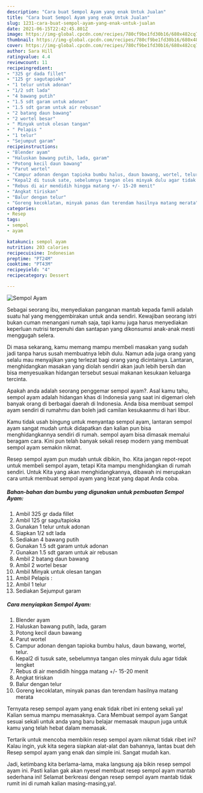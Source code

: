 ```yaml
---
description: "Cara buat Sempol Ayam yang enak Untuk Jualan"
title: "Cara buat Sempol Ayam yang enak Untuk Jualan"
slug: 1231-cara-buat-sempol-ayam-yang-enak-untuk-jualan
date: 2021-06-15T22:42:45.801Z
image: https://img-global.cpcdn.com/recipes/780cf9be1fd30b16/680x482cq70/sempol-ayam-foto-resep-utama.jpg
thumbnail: https://img-global.cpcdn.com/recipes/780cf9be1fd30b16/680x482cq70/sempol-ayam-foto-resep-utama.jpg
cover: https://img-global.cpcdn.com/recipes/780cf9be1fd30b16/680x482cq70/sempol-ayam-foto-resep-utama.jpg
author: Sara Hill
ratingvalue: 4.4
reviewcount: 11
recipeingredient:
- "325 gr dada fillet"
- "125 gr sagutapioka"
- "1 telur untuk adonan"
- "1/2 sdt lada"
- "4 bawang putih"
- "1.5 sdt garam untuk adonan"
- "1.5 sdt garam untuk air rebusan"
- "2 batang daun bawang"
- "2 wortel besar"
- " Minyak untuk olesan tangan"
- " Pelapis "
- "1 telur"
- "Sejumput garam"
recipeinstructions:
- "Blender ayam"
- "Haluskan bawang putih, lada, garam"
- "Potong kecil daun bawang"
- "Parut wortel"
- "Campur adonan dengan tapioka bumbu halus, daun bawang, wortel, telur."
- "Kepal2 di tusuk sate, sebelumnya tangan oles minyak dulu agar tidak lengket"
- "Rebus di air mendidih hingga matang +/- 15-20 menit"
- "Angkat tiriskan"
- "Balur dengan telur"
- "Goreng kecoklatan, minyak panas dan terendam hasilnya matang merata"
categories:
- Resep
tags:
- sempol
- ayam

katakunci: sempol ayam 
nutrition: 203 calories
recipecuisine: Indonesian
preptime: "PT24M"
cooktime: "PT43M"
recipeyield: "4"
recipecategory: Dessert

---
```



![Sempol Ayam](https://img-global.cpcdn.com/recipes/780cf9be1fd30b16/680x482cq70/sempol-ayam-foto-resep-utama.jpg)

Sebagai seorang ibu, menyediakan panganan mantab kepada famili adalah suatu hal yang menggembirakan untuk anda sendiri. Kewajiban seorang istri bukan cuman menangani rumah saja, tapi kamu juga harus menyediakan keperluan nutrisi terpenuhi dan santapan yang dikonsumsi anak-anak mesti menggugah selera.

Di masa  sekarang, kamu memang mampu membeli masakan yang sudah jadi tanpa harus susah membuatnya lebih dulu. Namun ada juga orang yang selalu mau menyajikan yang terlezat bagi orang yang dicintainya. Lantaran, menghidangkan masakan yang diolah sendiri akan jauh lebih bersih dan bisa menyesuaikan hidangan tersebut sesuai makanan kesukaan keluarga tercinta. 



Apakah anda adalah seorang penggemar sempol ayam?. Asal kamu tahu, sempol ayam adalah hidangan khas di Indonesia yang saat ini digemari oleh banyak orang di berbagai daerah di Indonesia. Anda bisa membuat sempol ayam sendiri di rumahmu dan boleh jadi camilan kesukaanmu di hari libur.

Kamu tidak usah bingung untuk menyantap sempol ayam, lantaran sempol ayam sangat mudah untuk didapatkan dan kalian pun bisa menghidangkannya sendiri di rumah. sempol ayam bisa dimasak memalui beragam cara. Kini pun telah banyak sekali resep modern yang membuat sempol ayam semakin nikmat.

Resep sempol ayam pun mudah untuk dibikin, lho. Kita jangan repot-repot untuk membeli sempol ayam, tetapi Kita mampu menghidangkan di rumah sendiri. Untuk Kita yang akan menghidangkannya, dibawah ini merupakan cara untuk membuat sempol ayam yang lezat yang dapat Anda coba.

<!--inarticleads1-->

##### Bahan-bahan dan bumbu yang digunakan untuk pembuatan Sempol Ayam:

1. Ambil 325 gr dada fillet
1. Ambil 125 gr sagu/tapioka
1. Gunakan 1 telur untuk adonan
1. Siapkan 1/2 sdt lada
1. Sediakan 4 bawang putih
1. Gunakan 1.5 sdt garam untuk adonan
1. Gunakan 1.5 sdt garam untuk air rebusan
1. Ambil 2 batang daun bawang
1. Ambil 2 wortel besar
1. Ambil  Minyak untuk olesan tangan
1. Ambil  Pelapis :
1. Ambil 1 telur
1. Sediakan Sejumput garam




<!--inarticleads2-->

##### Cara menyiapkan Sempol Ayam:

1. Blender ayam
1. Haluskan bawang putih, lada, garam
1. Potong kecil daun bawang
1. Parut wortel
1. Campur adonan dengan tapioka bumbu halus, daun bawang, wortel, telur.
1. Kepal2 di tusuk sate, sebelumnya tangan oles minyak dulu agar tidak lengket
1. Rebus di air mendidih hingga matang +/- 15-20 menit
1. Angkat tiriskan
1. Balur dengan telur
1. Goreng kecoklatan, minyak panas dan terendam hasilnya matang merata




Ternyata resep sempol ayam yang enak tidak ribet ini enteng sekali ya! Kalian semua mampu memasaknya. Cara Membuat sempol ayam Sangat sesuai sekali untuk anda yang baru belajar memasak maupun juga untuk kamu yang telah hebat dalam memasak.

Tertarik untuk mencoba membikin resep sempol ayam nikmat tidak ribet ini? Kalau ingin, yuk kita segera siapkan alat-alat dan bahannya, lantas buat deh Resep sempol ayam yang enak dan simple ini. Sangat mudah kan. 

Jadi, ketimbang kita berlama-lama, maka langsung aja bikin resep sempol ayam ini. Pasti kalian gak akan nyesel membuat resep sempol ayam mantab sederhana ini! Selamat berkreasi dengan resep sempol ayam mantab tidak rumit ini di rumah kalian masing-masing,ya!.

